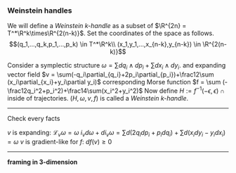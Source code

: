 ### Weinstein handles

We will define a *Weinstein k-handle* as a subset of $\R^{2n} = T^*\R^k\times\R^{2(n-k)}$. Set the coordinates of the space as follows.
$$(q_1,...,q_k,p_1,...,p_k) \in T^*\R^k\\
(x_1,y_1,...,x_{n-k},y_{n-k}) \in \R^{2(n-k)}$$

Consider a symplectic structure $\omega=\sum dq_i\wedge dp_i + \sum dx_i\wedge dy_i$.
and expanding vector field $v = \sum(-q_i\partial_{q_i}+2p_i\partial_{p_i})+\frac12\sum (x_i\partial_{x_i}+y_i\partial y_i)$
corresponding Morse function $f = \sum (-\frac12q_i^2+p_i^2)+\frac14\sum(x_i^2+y_i^2)$
Now define $H := f^{-1}(-\epsilon,\epsilon) \cap \text{inside of trajectories}$.
$(H,\omega,v,f)$ is called a *Weinstein k-handle*.

---
Check every facts

$v$ is expanding: $\mathcal{L}_v\omega = \omega$
$i_vd\omega + di_v\omega = \sum d(2q_idp_i+p_idq_i)+\sum d(x_idy_i-y_idx_i)=\omega$
$v$ is gradient-like for $f$:  $df(v) \geq 0$

---


**framing in 3-dimension**
<!--stackedit_data:
eyJoaXN0b3J5IjpbMzA2OTA4NTk3LC04OTkxODY3NywxODc3Nz
I0NDcyLDUyMTk3NjMxOSwyMDM2NTU5NywxMTI5NDEzNDI3LC0y
MTQ0MDM4MDY0LC0xNDIwNTIxMjE2XX0=
-->
